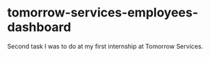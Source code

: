 # tomorrow-services-employees-dashboard
Second task I was to do at my first internship at Tomorrow Services.
